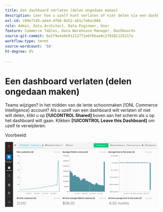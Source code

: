 ```yaml
---
title: Een dashboard verlaten (delen ongedaan maken)
description: Leer hoe u uzelf kunt verlaten of niet delen via een dashboard.
exl-id: c84e7145-aded-4f66-8e52-a61c7e6ac804
role: Admin, Data Architect, Data Engineer, User
feature: Commerce Tables, Data Warehouse Manager, Dashboards
source-git-commit: 6e2f9e4a9e91212771e6f6baa8c2f8101125217a
workflow-type: tm+mt
source-wordcount: '58'
ht-degree: 0%

---
```


# Een dashboard verlaten (delen ongedaan maken)

Teams wijzigen? In het midden van de lente schoonmaken [!DNL Commerce Intelligence] account? Als u uzelf van een dashboard wilt verlaten of niet wilt delen, klikt u op **[!UICONTROL Shared]** boven aan het scherm als u op het dashboard wilt gaan. Klikken **[!UICONTROL Leave this Dashboard]** om uzelf te verwijderen.

Voorbeeld:

![dashboard verlaten](../../assets/Leave_Dashboard.gif)

